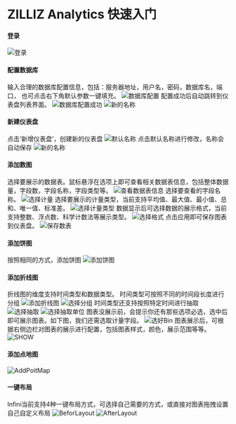 # ZILLIZ Analytics 快速入门

#### 登录
![登录](./assets/Login.png)

#### 配置数据库
输入合理的数据库配置信息，包括：服务器地址，用户名，密码，数据库名，端口，
也可点击右下角默认参数一键填充。
![数据库配置](./assets/MegaConfig.png)
配置成功后自动跳转到仪表盘列表界面。
![数据库配置成功](./assets/MegaSuccessConfig.png)
![新的名称](./assets/DashBoardList.png)

#### 新建仪表盘
点击‘新增仪表盘’，创建新的仪表盘
![默认名称](./assets/NewDashBoard.png)
点击默认名称进行修改，名称会自动保存
![新的名称](./assets/DashBoardNameChange.png)

#### 添加数图
选择要展示的数据表。鼠标悬浮在选项上即可查看相关数据表信息，包括整体数据量，字段数，字段名称，字段类型等。
![查看数据表信息](./assets/ViewColumnLists.png)
选择要查看的字段名称。
![选择计量](./assets/NumberChartSelectMeasure.png)
选择要展示的计量类型，当前支持平均值、最大值、最小值、总和、唯一值、标准差。
![选择计量类型](./assets/NumberChartSelectAggType.png)
数据显示后可选择数据的展示格式，当前支持整数、浮点数、科学计数法等展示类型。
![选择格式](./assets/NumberChartSelectFormat.png)
点击应用即可保存图表到仪表盘。
![保存数表](./assets/SaveNumberChart.png)

#### 添加饼图
按照相同的方式，添加饼图
![添加饼图](./assets/AddPieChart.png)

#### 添加折线图
折线图的维度支持时间类型和数据类型。
时间类型可按照不同的时间段长度进行分组
![添加折线图](./assets/AddLineChart.png)
![选择分组](./assets/LineChartSelectTimeBin.png)
时间类型还支持按照特定时间进行抽取
![选择抽取](./assets/LineChartSelectExtract.png)
![选择抽取单位](./assets/LineChartSelectExtractBin.png)
图表没展示前，会提示你还有那些选项必选，选中后即可展示图表。如下图，我们还需选取计量字段。
![选好Bin](./assets/LineChartAfterSelectDimension.png)
图表展示后，可根据右侧边栏对图表的展示进行配置，包括图表样式，颜色，展示范围等等。
![SHOW](./assets/LineChartSelectAggType.png)

#### 添加点地图
![AddPoitMap](./assets/AddPointMap.png)

#### 一键布局
Infini当前支持4种一键布局方式，可选择自己需要的方式，或直接对图表拖拽设置自己自定义布局
![BeforLayout](./assets/DashBoardBeforeAutoLayouts.png)
![AfterLayout](./assets/DashBoardAutoLayout.png)


